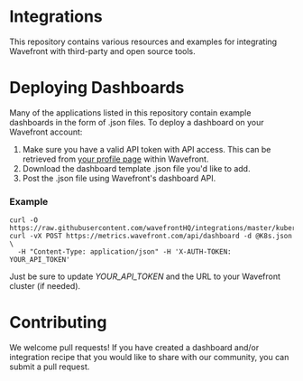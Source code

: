 # Integrations

This repository contains various resources and examples for integrating Wavefront with third-party and open source tools.

# Deploying Dashboards

Many of the applications listed in this repository contain example dashboards in the form of .json files. To deploy a dashboard on your Wavefront account:

1. Make sure you have a valid API token with API access. This can be retrieved from [your profile page](https://metrics.wavefront.com/settings/profile) within Wavefront.
2. Download the dashboard template .json file you'd like to add.
3. Post the .json file using Wavefront's dashboard API.

### Example
```
curl -O https://raw.githubusercontent.com/wavefrontHQ/integrations/master/kubernetes/dashboards/K8s.json
curl -vX POST https://metrics.wavefront.com/api/dashboard -d @K8s.json \
  -H "Content-Type: application/json" -H 'X-AUTH-TOKEN: YOUR_API_TOKEN'
```

Just be sure to update _YOUR_API_TOKEN_ and the URL to your Wavefront cluster (if needed).

# Contributing

We welcome pull requests! If you have created a dashboard and/or integration recipe that you would like to share with our community, you can submit a pull request.
